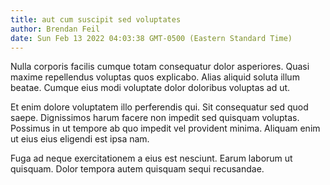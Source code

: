 ```yaml
---
title: aut cum suscipit sed voluptates
author: Brendan Feil
date: Sun Feb 13 2022 04:03:38 GMT-0500 (Eastern Standard Time)
---
```

Nulla corporis facilis cumque totam consequatur dolor asperiores. Quasi maxime repellendus voluptas quos explicabo. Alias aliquid soluta illum beatae. Cumque eius modi voluptate dolor doloribus voluptas ad ut.

 Et enim dolore voluptatem illo perferendis qui. Sit consequatur sed quod saepe. Dignissimos harum facere non impedit sed quisquam voluptas. Possimus in ut tempore ab quo impedit vel provident minima. Aliquam enim ut eius eius eligendi est ipsa nam.

 Fuga ad neque exercitationem a eius est nesciunt. Earum laborum ut quisquam. Dolor tempora autem quisquam sequi recusandae.